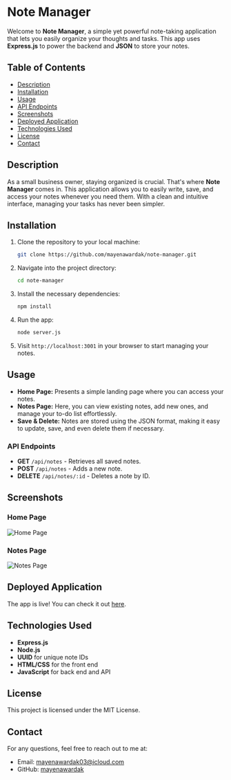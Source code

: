 # Note Manager

Welcome to **Note Manager**, a simple yet powerful note-taking application that lets you easily organize your thoughts and tasks. This app uses **Express.js** to power the backend and **JSON** to store your notes.

## Table of Contents
- [Description](#description)
- [Installation](#installation)
- [Usage](#usage)
- [API Endpoints](#api-endpoints)
- [Screenshots](#screenshots)
- [Deployed Application](#deployed-application)
- [Technologies Used](#technologies-used)
- [License](#license)
- [Contact](#contact)

## Description
As a small business owner, staying organized is crucial. That's where **Note Manager** comes in. This application allows you to easily write, save, and access your notes whenever you need them. With a clean and intuitive interface, managing your tasks has never been simpler.

## Installation

1. Clone the repository to your local machine:
    ```bash
    git clone https://github.com/mayenawardak/note-manager.git
    ```
   
2. Navigate into the project directory:
    ```bash
    cd note-manager
    ```
   
3. Install the necessary dependencies:
    ```bash
    npm install
    ```

4. Run the app:
    ```bash
    node server.js
    ```

5. Visit `http://localhost:3001` in your browser to start managing your notes.

## Usage
- **Home Page:** Presents a simple landing page where you can access your notes.
- **Notes Page:** Here, you can view existing notes, add new ones, and manage your to-do list effortlessly.
- **Save & Delete:** Notes are stored using the JSON format, making it easy to update, save, and even delete them if necessary.

### API Endpoints
- **GET** `/api/notes` - Retrieves all saved notes.
- **POST** `/api/notes` - Adds a new note.
- **DELETE** `/api/notes/:id` - Deletes a note by ID.

## Screenshots

### Home Page
![Home Page](./assets/images/homepage.png)

### Notes Page
![Notes Page](./assets/images/notespage.png)

## Deployed Application
The app is live! You can check it out [here](https://your-render-deployed-app-url).

## Technologies Used
- **Express.js**
- **Node.js**
- **UUID** for unique note IDs
- **HTML/CSS** for the front end
- **JavaScript** for back end and API

## License
This project is licensed under the MIT License.

## Contact
For any questions, feel free to reach out to me at:
- Email: mayenawardak03@icloud.com
- GitHub: [mayenawardak](https://github.com/mayenawardak)
